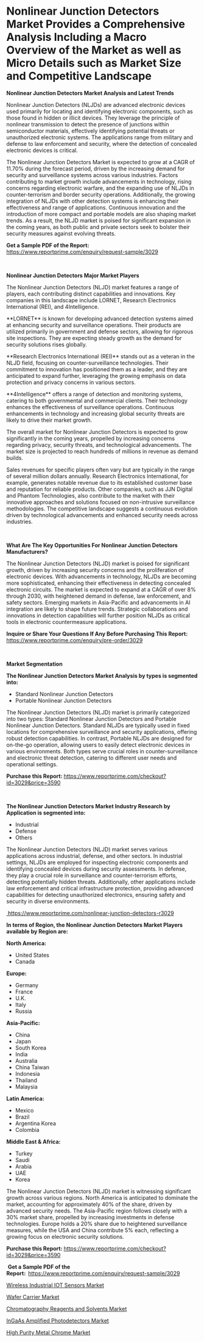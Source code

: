 <p><h1>Nonlinear Junction Detectors Market Provides a Comprehensive Analysis Including a Macro Overview of the Market as well as Micro Details such as Market Size and Competitive Landscape</h1></p><p><strong>Nonlinear Junction Detectors Market Analysis and Latest Trends</strong></p>
<p><p>Nonlinear Junction Detectors (NLJDs) are advanced electronic devices used primarily for locating and identifying electronic components, such as those found in hidden or illicit devices. They leverage the principle of nonlinear transmission to detect the presence of junctions within semiconductor materials, effectively identifying potential threats or unauthorized electronic systems. The applications range from military and defense to law enforcement and security, where the detection of concealed electronic devices is critical.</p><p>The Nonlinear Junction Detectors Market is expected to grow at a CAGR of 11.70% during the forecast period, driven by the increasing demand for security and surveillance systems across various industries. Factors contributing to market growth include advancements in technology, rising concerns regarding electronic warfare, and the expanding use of NLJDs in counter-terrorism and border security operations. Additionally, the growing integration of NLJDs with other detection systems is enhancing their effectiveness and range of applications. Continuous innovation and the introduction of more compact and portable models are also shaping market trends. As a result, the NLJD market is poised for significant expansion in the coming years, as both public and private sectors seek to bolster their security measures against evolving threats.</p></p>
<p><strong>Get a Sample PDF of the Report:&nbsp;</strong> <a href="https://www.reportprime.com/enquiry/request-sample/3029">https://www.reportprime.com/enquiry/request-sample/3029</a></p>
<p>&nbsp;</p>
<p><strong>Nonlinear Junction Detectors Major Market Players</strong></p>
<p><p>The Nonlinear Junction Detectors (NLJD) market features a range of players, each contributing distinct capabilities and innovations. Key companies in this landscape include LORNET, Research Electronics International (REI), and 4Intelligence.</p><p>**LORNET** is known for developing advanced detection systems aimed at enhancing security and surveillance operations. Their products are utilized primarily in government and defense sectors, allowing for rigorous site inspections. They are expecting steady growth as the demand for security solutions rises globally.</p><p>**Research Electronics International (REI)** stands out as a veteran in the NLJD field, focusing on counter-surveillance technologies. Their commitment to innovation has positioned them as a leader, and they are anticipated to expand further, leveraging the growing emphasis on data protection and privacy concerns in various sectors.</p><p>**4Intelligence** offers a range of detection and monitoring systems, catering to both governmental and commercial clients. Their technology enhances the effectiveness of surveillance operations. Continuous enhancements in technology and increasing global security threats are likely to drive their market growth.</p><p>The overall market for Nonlinear Junction Detectors is expected to grow significantly in the coming years, propelled by increasing concerns regarding privacy, security threats, and technological advancements. The market size is projected to reach hundreds of millions in revenue as demand builds.</p><p>Sales revenues for specific players often vary but are typically in the range of several million dollars annually. Research Electronics International, for example, generates notable revenue due to its established customer base and reputation for reliable products. Other companies, such as JJN Digital and Phantom Technologies, also contribute to the market with their innovative approaches and solutions focused on non-intrusive surveillance methodologies. The competitive landscape suggests a continuous evolution driven by technological advancements and enhanced security needs across industries.</p></p>
<p>&nbsp;</p>
<p><strong>What Are The Key Opportunities For Nonlinear Junction Detectors Manufacturers?</strong></p>
<p><p>The Nonlinear Junction Detectors (NLJD) market is poised for significant growth, driven by increasing security concerns and the proliferation of electronic devices. With advancements in technology, NLJDs are becoming more sophisticated, enhancing their effectiveness in detecting concealed electronic circuits. The market is expected to expand at a CAGR of over 8% through 2030, with heightened demand in defense, law enforcement, and safety sectors. Emerging markets in Asia-Pacific and advancements in AI integration are likely to shape future trends. Strategic collaborations and innovations in detection capabilities will further position NLJDs as critical tools in electronic countermeasure applications.</p></p>
<p><strong>Inquire or Share Your Questions If Any Before Purchasing This Report:</strong> <a href="https://www.reportprime.com/enquiry/pre-order/3029">https://www.reportprime.com/enquiry/pre-order/3029</a></p>
<p>&nbsp;</p>
<p><strong>Market Segmentation</strong></p>
<p><strong>The Nonlinear Junction Detectors Market Analysis by types is segmented into:</strong></p>
<p><ul><li>Standard Nonlinear Junction Detectors</li><li>Portable Nonlinear Junction Detectors</li></ul></p>
<p><p>The Nonlinear Junction Detectors (NLJD) market is primarily categorized into two types: Standard Nonlinear Junction Detectors and Portable Nonlinear Junction Detectors. Standard NLJDs are typically used in fixed locations for comprehensive surveillance and security applications, offering robust detection capabilities. In contrast, Portable NLJDs are designed for on-the-go operation, allowing users to easily detect electronic devices in various environments. Both types serve crucial roles in counter-surveillance and electronic threat detection, catering to different user needs and operational settings.</p></p>
<p><strong>Purchase this Report:&nbsp;</strong><a href="https://www.reportprime.com/checkout?id=3029&price=3590">https://www.reportprime.com/checkout?id=3029&price=3590</a></p>
<p>&nbsp;</p>
<p><strong>The Nonlinear Junction Detectors Market Industry Research by Application is segmented into:</strong></p>
<p><ul><li>Industrial</li><li>Defense</li><li>Others</li></ul></p>
<p><p>The Nonlinear Junction Detectors (NLJD) market serves various applications across industrial, defense, and other sectors. In industrial settings, NLJDs are employed for inspecting electronic components and identifying concealed devices during security assessments. In defense, they play a crucial role in surveillance and counter-terrorism efforts, detecting potentially hidden threats. Additionally, other applications include law enforcement and critical infrastructure protection, providing advanced capabilities for detecting unauthorized electronics, ensuring safety and security in diverse environments.</p></p>
<p><a href="https://www.reportprime.com/nonlinear-junction-detectors-r3029">&nbsp;https://www.reportprime.com/nonlinear-junction-detectors-r3029</a></p>
<p><strong>In terms of Region, the Nonlinear Junction Detectors Market Players available by Region are:</strong></p>
<p>
    <p> <strong> North America: </strong>
        <ul>
            <li>United States</li>
            <li>Canada</li>
        </ul>
        </p> 
    <p> <strong> Europe: </strong>
        <ul>
            <li>Germany</li>
            <li>France</li>
            <li>U.K.</li>
            <li>Italy</li>
            <li>Russia</li>
        </ul>
        </p> 
    <p> <strong> Asia-Pacific: </strong>
        <ul>
            <li>China</li>
            <li>Japan</li>
            <li>South Korea</li>
            <li>India</li>
            <li>Australia</li>
            <li>China Taiwan</li>
            <li>Indonesia</li>
            <li>Thailand</li>
            <li>Malaysia</li>
        </ul>
        </p> 
    <p> <strong> Latin America: </strong>
        <ul>
            <li>Mexico</li>
            <li>Brazil</li>
            <li>Argentina Korea</li>
            <li>Colombia</li>
        </ul>
        </p> 
    <p> <strong> Middle East & Africa: </strong>
        <ul>
            <li>Turkey</li>
            <li>Saudi</li>
            <li>Arabia</li>
            <li>UAE</li>
            <li>Korea</li>
        </ul>
    </p>
    </p>
<p><p>The Nonlinear Junction Detectors (NLJD) market is witnessing significant growth across various regions. North America is anticipated to dominate the market, accounting for approximately 40% of the share, driven by advanced security needs. The Asia-Pacific region follows closely with a 30% market share, propelled by increasing investments in defense technologies. Europe holds a 20% share due to heightened surveillance measures, while the USA and China contribute 5% each, reflecting a growing focus on electronic security solutions.</p></p>
<p><strong>Purchase this Report: </strong><a href="https://www.reportprime.com/checkout?id=3029&price=3590">https://www.reportprime.com/checkout?id=3029&price=3590</a></p>
<p>&nbsp;<strong>Get a Sample PDF of the Report:&nbsp;&nbsp;</strong><a href="https://www.reportprime.com/enquiry/request-sample/3029">https://www.reportprime.com/enquiry/request-sample/3029</a></p>
<p><strong></strong></p>
<p><p><a href="https://github.com/Rekhakhatun65/Market-Research-Report-List-1/blob/main/wireless-industrial-iot-sensors-market.md">Wireless Industrial IOT Sensors Market</a></p><p><a href="https://www.linkedin.com/pulse/global-wafer-carrier-market-trends-analysis-future-growth-prospects-uakze?trackingId=JtpwM0soT8%2B9oFmvmaWbwA%3D%3D">Wafer Carrier Market</a></p><p><a href="https://issuu.com/reportprime-2/docs/chromatography-reagents-and-solvent_a6d3f63b0ee63e">Chromatography Reagents and Solvents Market</a></p><p><a href="https://github.com/FosterFahey91/Market-Research-Report-List-1/blob/main/ingaas-amplified-photodetectors-market.md">InGaAs Amplified Photodetectors Market</a></p><p><a href="https://issuu.com/reportprime-2/docs/high-purity-metal-chrome-market-siz_a0b000a5ad78c4">High Purity Metal Chrome Market</a></p></p>